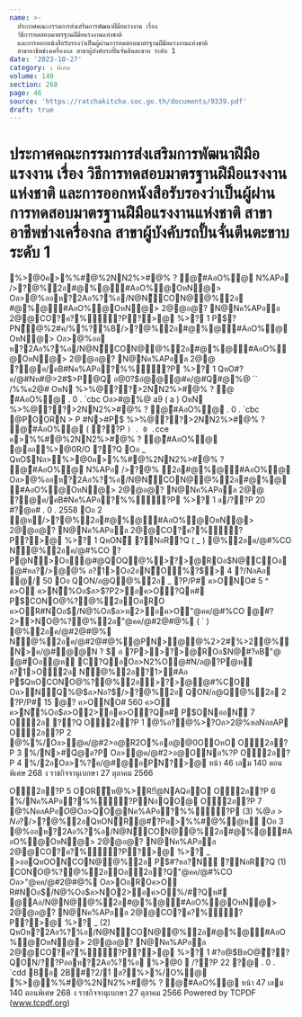 ```yaml
---
name: >-
  ประกาศคณะกรรมการส่งเสริมการพัฒนาฝีมือแรงงาน เรื่อง
  วิธีการทดสอบมาตรฐานฝีมือแรงงานแห่งชาติ
  และการออกหนังสือรับรองว่าเป็นผู้ผ่านการทดสอบมาตรฐานฝีมือแรงงานแห่งชาติ
  สาขาอาชีพช่างเครื่องกล สาขาผู้บังคับรถปั้นจั่นตีนตะขาบ ระดับ 1
date: '2023-10-27'
category: ง พิเศษ
volume: 140
section: 268
page: 46
source: 'https://ratchakitcha.soc.go.th/documents/9339.pdf'
draft: true
---
```


# ประกาศคณะกรรมการส่งเสริมการพัฒนาฝีมือแรงงาน เรื่อง วิธีการทดสอบมาตรฐานฝีมือแรงงานแห่งชาติ และการออกหนังสือรับรองว่าเป็นผู้ผ่านการทดสอบมาตรฐานฝีมือแรงงานแห่งชาติ สาขาอาชีพช่างเครื่องกล สาขาผู้บังคับรถปั้นจั่นตีนตะขาบ ระดับ 1

%>@0ค>%%#@%2NN2%>#@% ? @ี#AอO%@ N%APอ />?@%2อ#@%@ี#AอO%@OหN@> Oล>@%ออห?2Aอ%?%อ/N@N็CON@@%2อ #@%@ี#AอO%@OหN@> 2@@อ@? N@Nค%APอล 2@@CO?ค?%ั้?P?>@ %>? 1 P$?PN็@%2#ค/%%?%B/>?@%2อ#@%@ี#AอO%@OหN@> Oล>@%ออ ห?2Aอ%?%อ/N@N็CON@@%2อ#@%@ี#AอO%@OหN@> 2@@อ@? N@Nค%APอล 2@@ ?@ค/คB#Nค%APอ?%%ั้?P %>? 1 QหO#?ค/@#Nห#@>2#$>P@Q อ@0?$อํ@@@#ค/@#Q#@%@ `` /%%ค2@# OหN %>%@??>2NN2%>#@% ? @ ี#AอO%@ . 0 . `cbc Oล>#@%@ a9 ( a ) OหN %>%@??>2NN2%>#@% ? @ี#AอO%@ . 0 . `cbc @POORN > P #N>#P$ %>%@??>2NN2%>#@% ? @ี#AอO%@ ( ??P ` ) . 0 . `cce ค>%%#@%2NN2%>#@% ? @ี#AอO%@ @ออ%>@0R/O ??Q Oอ _ QหO$Nล>%>@0ค>%%#@%2NN2%>#@% ? @ี#AอO%@ N%APอ />?@% 2อ#@%@ี#AอO%@ Oล>@%ออห?2Aอ%?%อ/N@N็CON@@%2อ#@%@ ี#AอO%@OหN@> 2@@อ@? N@Nค%APอล 2@@ ?@ค/คB#Nค%APอ?%%ั้?P %>? 1 ล/??P 20 #?@ค# . 0 . 2558 Oอ 2 ํ@ห/>?@%2อ#@%@ี#AอO%@OหN@> 2@@อ@? N@Nค%APอล 2@@CO?ค?%ั้?P?>@ %>? 1 QหON็ ?NอR?Q ( _ ) @%2อค/@#%CO N็@%2อค/@#%CO ?Pํ@N็>Oอํ@#@QOQ@%>?>@ROอ$N@COอ @#หล?/>@@% ล?1>Oอ2อN็O%?$> 4 ?/NลAอ ํ@/ 50 Oอ QON/ล@Q@%2อ _ ?P/P# ค>ONO# 5 ^ ค>O ค>N็%Oอ$ล>$?P2>อค>O?Qห# P$CONO@%?@%2อOอRO ค>OR#NOอ$/N@%Oอ$ล>ห2>อค>O"@คค/@#%CO @#?2>>NO@%?@%2อ"@คค/@#2@#@% ( ` ) @%2อค/@#2@#@% N็@%2อค/@#2@#@%@PN>@@%2>2#%>2@%์N>ค/@#ํ@@N ? $ อ ?P>>?>@ROอ$N@#?คB"@ @#Oอํ@ห C?QอOล>N2%O@#N/ล@?Pํ@ห ล?1>O2อ N็@%2อ?1>ี#Aอ P$QหOCONO@%?@%2อ>?>@@#%CO Oล>N์Q%@$ล>Nอ?$/>?@%2อ QON/ล@Q@%2อ 2 ?P/P# 15 @? ค>ONO# 560 ค>O ค>N็%Oอ$ล>O2>อค>O?Qห# P$ONออN็ 7 O2อ ??Q O2อ?P 1 @%อ?@%>?Oล>2@%หลNอลAP O2อ?P 2 @%%/Oล>ํ@ค/@#2>อ@R2O%ออ@@0OOหO O2อ?P 3 %/N>#Qํ@ล?P Oล>ํ@ค/@#2>อ@ONอ%?P O2อ?P 4 %/2อOล>%?ค/@#@อPN?>@ หน้า 46 เลม 140 ตอนพิเศษ 268 ง ราชกิจจานุเบกษา 27 ตุลาคม 2566

O2อ?P 5 OORัห@%>R!!้@NAQอO O2อ?P 6 %/Nค%APอ?%%ั้?PNอQO@ O2อ?P 7 @%NคลAPอ$O@$Oล>QO@Nค%APอ?%%ั้?P (3) %@$ล>Nอ?$/>?@%2อQหON็R@#?Pค>%%#@%ํ@ห Oอ 3 @%ออห?2Aอ%?%อ/N@N็CON@@%2อ#@%@ี#AอO%@OหN@> 2@@อ@? N@Nค%APอล 2@@CO?ค?%ั้?P?>@ %>? _ >ออQหOONCON@@%2อ P$#?หล?N์ ?NอR?Q (1) CONO@%?@%2อOอ2อ?Q"@คค/@#%CO Oล>"@คค/@#2@#@% Oล>OอROค>O R#NOอ$/N@%Oอ$ล>NO2>อค>O%/#?Qห# @Aอ/N@N@@%2อ#@%@ี#AอO%@OหN@> 2@@อ@? N@Nค%APอล 2@@CO?ค?%ั้?P?>@ %>? _ (2) QหOห?2Aอ%?%อ/N@N็CON@@%2อ#@%@ี#AอO%@OหN@> 2@@อ@? N@Nค%APอล 2@@CO?ค?%ั้?P?>@ %>? 1 #?อ@$BหO@ี??QON/??Pออห?2Aอ%?%อ %>@0  /??P 22 ?$@$ . 0 . `cdd Bอ 2B#?2/1์ ล?%>%/O%@ %>@%%#@%2NN2%>#@% ? @ี#AอO%@ หน้า 47 เลม 140 ตอนพิเศษ 268 ง ราชกิจจานุเบกษา 27 ตุลาคม 2566 Powered by TCPDF (www.tcpdf.org)
